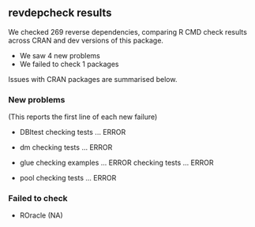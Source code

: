 ## revdepcheck results

We checked 269 reverse dependencies, comparing R CMD check results across CRAN and dev versions of this package.

 * We saw 4 new problems
 * We failed to check 1 packages

Issues with CRAN packages are summarised below.

### New problems
(This reports the first line of each new failure)

* DBItest
  checking tests ... ERROR

* dm
  checking tests ... ERROR

* glue
  checking examples ... ERROR
  checking tests ... ERROR

* pool
  checking tests ... ERROR

### Failed to check

* ROracle (NA)
